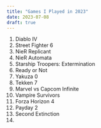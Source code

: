 ```yaml
---
title: "Games I Played in 2023"
date: 2023-07-08
draft: true
---
```


1. Diablo IV
2. Street Fighter 6
3. NieR Replicant
4. NieR Automata
5. Starship Troopers: Extermination
6. Ready or Not
7. Yakuza 0
8. Tekken 7
9. Marvel vs Capcom Infinite
10. Vampire Survivors
11. Forza Horizon 4
12. Payday 2
13. Second Extinction
14.